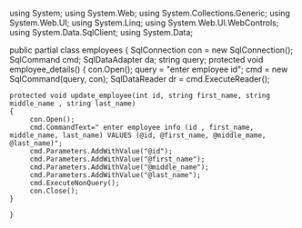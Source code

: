 using System;
using System.Web;
using System.Collections.Generic;
using System.Web.UI;
using System.Linq;
using System.Web.UI.WebControls;
using System.Data.SqlClient;
using System.Data;
					
public partial class employees
{
	SqlConnection con = new SqlConnection();
	SqlCommand cmd;
	SqlDataAdapter da; 
	string query;
	protected void employee_details()
	{ 
		con.Open();
		query = "enter employee id";
		cmd = new SqlCommand(query, con);
		SqlDataReader dr = cmd.ExecuteReader();
	
    protected void update_employee(int id, string first_name, string middle_name , string last_name)
	{
         con.Open();
		 cmd.CommandText=" enter employee info (id , first_name, middle_name, last_name) VALUES (@id, @first_name, @middle_mame, @last_name)";
		 cmd.Parameters.AddWithValue("@id");
		 cmd.Parameters.AddWithValue("@first_name");
		 cmd.Parameters.AddWithValue("@middle_name");
		 cmd.Parameters.AddWithValue("@last_name");
		 cmd.ExecuteNonQuery();
		 con.Close();
	}
		
	}

